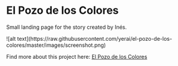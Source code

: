 <h1>El Pozo de los Colores</h1>
<p>Small landing page for the story created by Inés.<p>
![alt text](https://raw.githubusercontent.com/yerai/el-pozo-de-los-colores/master/images/screenshot.png)
<p>Find more about this project here: <a href="http://yerai.me/el-pozo-de-los-colores/">El Pozo de los Colores</a><p>
